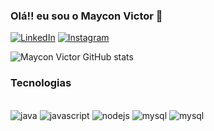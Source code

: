### Olá!! eu sou o Maycon Victor 👋

[![LinkedIn](https://img.shields.io/badge/LinkedIn-0077B5?style=for-the-badge&logo=linkedin&logoColor=white)](https://www.linkedin.com/in/may-vic/)
[![Instagram](https://img.shields.io/badge/Instagram-E4405F?style=for-the-badge&logo=instagram&logoColor=white)](https://www.instagram.com/devmaycon_/)

![Maycon Victor GitHub stats](https://github-readme-stats.vercel.app/api?username=esmaycon&show_icons=true&theme=dracula)

### Tecnologias
<div style="display: inline_block"></br>
    <img aling="center" alt="java" src="https://img.shields.io/badge/Java-ED8B00?style=for-the-badge&logo=openjdk&logoColor=white"/>
     <img aling="center" alt="javascript" src="https://img.shields.io/badge/JavaScript-F7DF1E?style=for-the-badge&logo=javascript&logoColor=black"/>
      <img aling="center" alt="nodejs" src="https://img.shields.io/badge/Spring-6DB33F?style=for-the-badge&logo=spring&logoColor=white"/>
      <img aling="center" alt="mysql" src="https://img.shields.io/badge/Node.js-43853D?style=for-the-badge&logo=node.js&logoColor=white"/>
       <img aling="center" alt="mysql" src="https://img.shields.io/badge/MySQL-00000F?style=for-the-badge&logo=mysql&logoColor=white"/>
</div>
